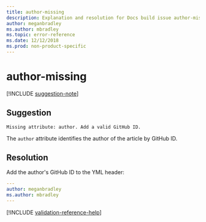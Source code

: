 ```yaml
---
title: author-missing
description: Explanation and resolution for Docs build issue author-missing.
author: meganbradley
ms.author: mbradley
ms.topic: error-reference
ms.date: 12/12/2018
ms.prod: non-product-specific
---
```

# author-missing

[!INCLUDE [suggestion-note](includes/suggestion-note.md)]

## Suggestion

`Missing attribute: author. Add a valid GitHub ID.`

The `author` attribute identifies the author of the article by GitHub ID. 

## Resolution

Add the author's GitHub ID to the YML header:

```yml
---
author: meganbradley
ms.author: mbradley
---
```

<!--make sure to add this file to your includes folder and verify the path-->
[!INCLUDE [validation-reference-help](includes/validation-reference-help.md)]